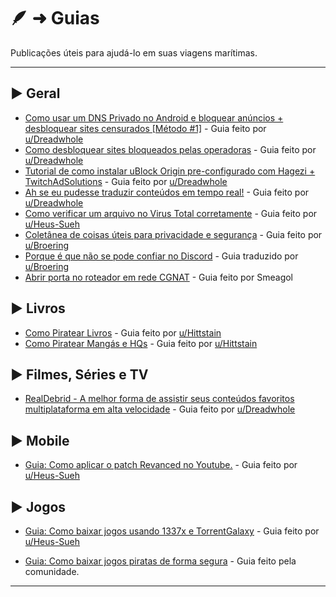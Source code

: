 # 🪶 ➜ Guias
Publicações úteis para ajudá-lo em suas viagens marítimas.

---

## ► Geral

- [Como usar um DNS Privado no Android e bloquear anúncios + desbloquear sites censurados [Método #1]](https://t.lemmy.dbzer0.com/post/lemmy.dbzer0.com/830795) -  Guia feito por [u/Dreadwhole](https://t.lemmy.dbzer0.com/u/Dreadwhole@lemmy.dbzer0.com)
- [Como desbloquear sites bloqueados pelas operadoras](https://t.lemmy.dbzer0.com/post/lemmy.dbzer0.com/146129) - Guia feito por [u/Dreadwhole](https://t.lemmy.dbzer0.com/u/Dreadwhole@lemmy.dbzer0.com)
- [Tutorial de como instalar uBlock Origin pre-configurado com Hagezi + TwitchAdSolutions](https://t.lemmy.dbzer0.com/post/lemmy.dbzer0.com/146206) - Guia feito por [u/Dreadwhole](https://t.lemmy.dbzer0.com/u/Dreadwhole@lemmy.dbzer0.com)
- [Ah se eu pudesse traduzir conteúdos em tempo real!](https://t.lemmy.dbzer0.com/post/lemmy.dbzer0.com/4186580) - Guia feito por [u/Dreadwhole](https://t.lemmy.dbzer0.com/u/Dreadwhole@lemmy.dbzer0.com)
- [Como verificar um arquivo no Virus Total corretamente](virustotal.md) - Guia feito por [u/Heus-Sueh](https://t.lemmy.dbzer0.com/u/Heus_Sueh@lemmy.dbzer0.com)
- [Coletânea de coisas úteis para privacidade e segurança](coletanea-uteis-privacidade-seguranca.md) - Guia feito por [u/Broering](https://t.lemmy.dbzer0.com/u/broering@lemmy.dbzer0.com)
- [Porque é que não se pode confiar no Discord](discord.md) - Guia traduzido por [u/Broering](https://t.lemmy.dbzer0.com/u/broering@lemmy.dbzer0.com)
- [Abrir porta no roteador em rede CGNAT](cgnat-portas.md) - Guia feito por Smeagol

## ► Livros

- [Como Piratear Livros](https://t.lemmy.dbzer0.com/post/lemmy.dbzer0.com/1808349) - Guia feito por [u/Hittstain](https://www.reddit.com/user/Hittstain/)
- [Como Piratear Mangás e HQs](https://t.lemmy.dbzer0.com/post/lemmy.dbzer0.com/1923254) - Guia feito por [u/Hittstain](https://www.reddit.com/user/Hittstain/)

## ► Filmes, Séries e TV

- [RealDebrid - A melhor forma de assistir seus conteúdos favoritos multiplataforma em alta velocidade](https://t.lemmy.dbzer0.com/post/lemmy.dbzer0.com/1707503) - Guia feito por [u/Dreadwhole](https://t.lemmy.dbzer0.com/u/Dreadwhole@lemmy.dbzer0.com)

## ► Mobile

- [Guia: Como aplicar o patch Revanced no Youtube.](https://t.lemmy.dbzer0.com/post/lemmy.dbzer0.com/2897980) - Guia feito por [u/Heus-Sueh](https://t.lemmy.dbzer0.com/u/Heus_Sueh@lemmy.dbzer0.com)

## ► Jogos

- [Guia: Como baixar jogos usando 1337x e TorrentGalaxy](https://t.lemmy.dbzer0.com/post/lemmy.dbzer0.com/2903152) - Guia feito por [u/Heus-Sueh](https://t.lemmy.dbzer0.com/u/Heus_Sueh@lemmy.dbzer0.com)

- [Guia: Como baixar jogos piratas de forma segura](jogos-piratas.md) - Guia feito pela comunidade.

---
